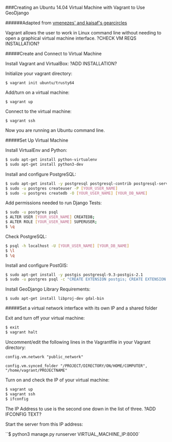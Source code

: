 ###Creating an Ubuntu 14.04 Virtual Machine with Vagrant to Use GeoDjango

######Adapted from [vmenezes' and kaisaf's gearcircles](https://github.com/kaisaf/gearcircles/blob/master/instalation.txt)

Vagrant allows the user to work in Linux command line without needing to open a graphical virtual machine interface. ?CHECK VM REQS INSTALLATION?

#####Create and Connect to Virtual Machine

Install Vagrant and VirtualBox:
?ADD INSTALLATION?

Initialize your vagrant directory:

`$ vagrant init ubuntu/trusty64`

Add/turn on a virtual machine:

`$ vagrant up`

Connect to the virtual machine:

`$ vagrant ssh`

Now you are running an Ubuntu command line.


#####Set Up Virtual Machine

Install VirtualEnv and Python:
```bash
$ sudo apt-get install python-virtualenv
$ sudo apt-get install python3-dev
```

Install and configure PostgreSQL:
```bash
$ sudo apt-get install -y postgresql postgresql-contrib postgresql-server-dev-9.3
$ sudo -u postgres createuser -P [YOUR_USER_NAME]
$ sudo -u postgres createdb -O [YOUR_USER_NAME] [YOUR_DB_NAME]
```

Add permissions needed to run Django Tests:
```bash
$ sudo -u postgres psql
$ ALTER USER [YOUR_USER_NAME] CREATEDB;
$ ALTER ROLE [YOUR_USER_NAME] SUPERUSER;
$ \q
```

Check PostgreSQL:
```bash
$ psql -h localhost -U [YOUR_USER_NAME] [YOUR_DB_NAME]
$ \l
$ \q
```

Install and configure PostGIS:
```bash
$ sudo apt-get install -y postgis postgresql-9.3-postgis-2.1
$ sudo -u postgres psql -c "CREATE EXTENSION postgis; CREATE EXTENSION postgis_topology;" [YOUR_DB_NAME]
```

Install GeoDjango Library Requirements:

`$ sudo apt-get install libproj-dev gdal-bin`


#####Set a virtual network interface with its own IP and a shared folder

Exit and turn off your virtual machine:
```bash
$ exit
$ vagrant halt
```

Uncomment/edit the following lines in the Vagrantfile in your Vagrant directory:

`config.vm.network "public_network"`

`config.vm.synced_folder "/PROJECT/DIRECTORY/ON/HOME/COMPUTER", "/home/vagrant/PROJECTNAME"`

Turn on and check the IP of your virtual machine:
```bash
$ vagrant up
$ vagrant ssh
$ ifconfig
```

The IP Address to use is the second one down in the list of three. ?ADD IFCONFIG TEXT?

Start the server from this IP address:

``$ python3 manage.py runserver VIRTUAL_MACHINE_IP:8000`
